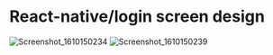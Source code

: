 # React-native/login screen design
![Screenshot_1610150234](https://user-images.githubusercontent.com/33834527/104076341-de7e8300-5226-11eb-8a86-ffe3969f5dfc.png)
![Screenshot_1610150239](https://user-images.githubusercontent.com/33834527/104076357-e9d1ae80-5226-11eb-859a-aa25ed00e643.png)

